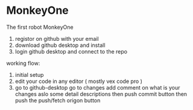 # MonkeyOne
The first robot MonkeyOne
1. registor on github with your email
2. download github desktop and install
3. login github desktop and connect to the repo

working flow:
1. initial setup
2. edit your code in any editor ( mostly vex code pro )
3. go to github-desktop
   go to changes
   add comment on what is your changes aslo some detail descriptions
   then push commit button
   then push the push/fetch origon button
 
